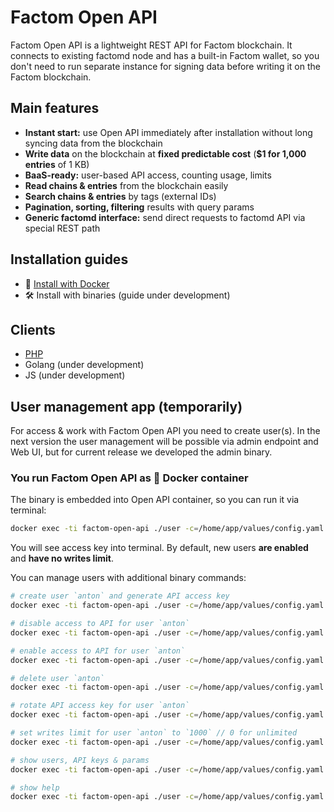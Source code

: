 # Factom Open API
Factom Open API is a lightweight REST API for Factom blockchain. It connects to existing factomd node and has a built-in Factom wallet, so you don't need to run separate instance for signing data before writing it on the Factom blockchain.

## Main features
* **Instant start:** use Open API immediately after installation without long syncing data from the blockchain
* **Write data** on the blockchain at **fixed predictable cost** (**$1 for 1,000 entries** of 1 KB)
* **BaaS-ready:** user-based API access, counting usage, limits
* **Read chains & entries** from the blockchain easily
* **Search chains & entries** by tags (external IDs)
* **Pagination, sorting, filtering** results with query params
* **Generic factomd interface:** send direct requests to factomd API via special REST path

## Installation guides
* 🐳 <a href="https://github.com/DeFacto-Team/Factom-Open-API/blob/master/guides/INSTALL_DOCKER.md">Install with Docker</a>
* 🛠 Install with binaries (guide under development)

## Clients
* <a href="https://github.com/DeFacto-Team/Factom-Open-API-PHP" target="_blank">PHP</a>
* Golang (under development)
* JS (under development)

## User management app (temporarily)

For access & work with Factom Open API you need to create user(s).
In the next version the user management will be possible via admin endpoint and Web UI, but for current release we developed the admin binary.

### You run Factom Open API as 🐳 Docker container
The binary is embedded into Open API container, so you can run it via terminal:
```bash
docker exec -ti factom-open-api ./user -c=/home/app/values/config.yaml create anton
```
You will see access key into terminal.
By default, new users **are enabled** and **have no writes limit**.

You can manage users with additional binary commands:
```bash
# create user `anton` and generate API access key
docker exec -ti factom-open-api ./user -c=/home/app/values/config.yaml create anton

# disable access to API for user `anton`
docker exec -ti factom-open-api ./user -c=/home/app/values/config.yaml disable anton

# enable access to API for user `anton`
docker exec -ti factom-open-api ./user -c=/home/app/values/config.yaml enable anton

# delete user `anton`
docker exec -ti factom-open-api ./user -c=/home/app/values/config.yaml delete anton

# rotate API access key for user `anton`
docker exec -ti factom-open-api ./user -c=/home/app/values/config.yaml rotate-key anton

# set writes limit for user `anton` to `1000` // 0 for unlimited
docker exec -ti factom-open-api ./user -c=/home/app/values/config.yaml set-limit anton 1000

# show users, API keys & params
docker exec -ti factom-open-api ./user -c=/home/app/values/config.yaml ls

# show help
docker exec -ti factom-open-api ./user -c=/home/app/values/config.yaml help
```
